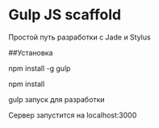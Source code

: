 # Gulp JS scaffold

Простой путь разработки с Jade и Stylus

##Установка

npm install -g gulp

npm install

gulp запуск для разработки

Cервер запустится на localhost:3000

